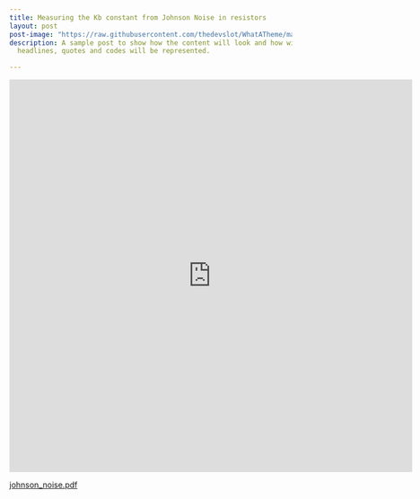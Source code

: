 ```yaml
---
title: Measuring the Kb constant from Johnson Noise in resistors
layout: post
post-image: "https://raw.githubusercontent.com/thedevslot/WhatATheme/master/assets/images/SamplePost.png?token=AHMQUEPC4IFADOF5VG4QVN26Z64GG"
description: A sample post to show how the content will look and how will different
  headlines, quotes and codes will be represented.

---
```


<iframe src="https://github.com/levikeay/Project_Site/files/9378184/johnson_noise.pdf" style="width:718px; height:700px;" frameborder="0"></iframe>

[johnson_noise.pdf](https://github.com/levikeay/Project_Site/files/9378184/johnson_noise.pdf)
